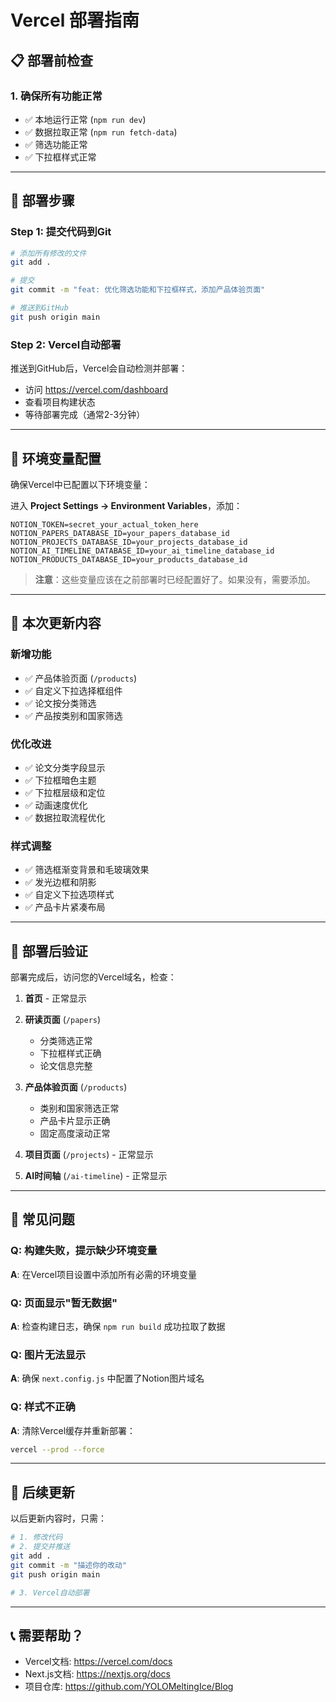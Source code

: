 # Vercel 部署指南

## 📋 部署前检查

### 1. 确保所有功能正常
- ✅ 本地运行正常 (`npm run dev`)
- ✅ 数据拉取正常 (`npm run fetch-data`)
- ✅ 筛选功能正常
- ✅ 下拉框样式正常

---

## 🚀 部署步骤

### Step 1: 提交代码到Git

```bash
# 添加所有修改的文件
git add .

# 提交
git commit -m "feat: 优化筛选功能和下拉框样式，添加产品体验页面"

# 推送到GitHub
git push origin main
```

### Step 2: Vercel自动部署

推送到GitHub后，Vercel会自动检测并部署：
- 访问 https://vercel.com/dashboard
- 查看项目构建状态
- 等待部署完成（通常2-3分钟）

---

## 🔐 环境变量配置

确保Vercel中已配置以下环境变量：

进入 **Project Settings → Environment Variables**，添加：

```
NOTION_TOKEN=secret_your_actual_token_here
NOTION_PAPERS_DATABASE_ID=your_papers_database_id
NOTION_PROJECTS_DATABASE_ID=your_projects_database_id
NOTION_AI_TIMELINE_DATABASE_ID=your_ai_timeline_database_id
NOTION_PRODUCTS_DATABASE_ID=your_products_database_id
```

> **注意**：这些变量应该在之前部署时已经配置好了。如果没有，需要添加。

---

## 📝 本次更新内容

### 新增功能
- ✅ 产品体验页面 (`/products`)
- ✅ 自定义下拉选择框组件
- ✅ 论文按分类筛选
- ✅ 产品按类别和国家筛选

### 优化改进
- ✅ 论文分类字段显示
- ✅ 下拉框暗色主题
- ✅ 下拉框层级和定位
- ✅ 动画速度优化
- ✅ 数据拉取流程优化

### 样式调整
- ✅ 筛选框渐变背景和毛玻璃效果
- ✅ 发光边框和阴影
- ✅ 自定义下拉选项样式
- ✅ 产品卡片紧凑布局

---

## 🎯 部署后验证

部署完成后，访问您的Vercel域名，检查：

1. **首页** - 正常显示
2. **研读页面** (`/papers`)
   - 分类筛选正常
   - 下拉框样式正确
   - 论文信息完整

3. **产品体验页面** (`/products`) 
   - 类别和国家筛选正常
   - 产品卡片显示正确
   - 固定高度滚动正常

4. **项目页面** (`/projects`) - 正常显示
5. **AI时间轴** (`/ai-timeline`) - 正常显示

---

## 🐛 常见问题

### Q: 构建失败，提示缺少环境变量
**A**: 在Vercel项目设置中添加所有必需的环境变量

### Q: 页面显示"暂无数据"
**A**: 检查构建日志，确保 `npm run build` 成功拉取了数据

### Q: 图片无法显示
**A**: 确保 `next.config.js` 中配置了Notion图片域名

### Q: 样式不正确
**A**: 清除Vercel缓存并重新部署：
```bash
vercel --prod --force
```

---

## 🔄 后续更新

以后更新内容时，只需：

```bash
# 1. 修改代码
# 2. 提交并推送
git add .
git commit -m "描述你的改动"
git push origin main

# 3. Vercel自动部署
```

---

## 📞 需要帮助？

- Vercel文档: https://vercel.com/docs
- Next.js文档: https://nextjs.org/docs
- 项目仓库: https://github.com/YOLOMeltingIce/Blog

